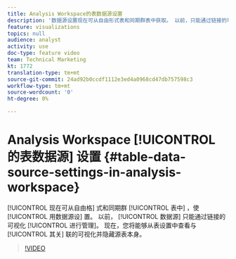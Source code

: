```yaml
---
title: Analysis Workspace的表数据源设置
description: '数据源设置现在可从自由形式表和同期群表中获取。 以前，只能通过链接的可视化管理数据源。 现在，您将能够从表设置中查看与其关联的可视化信息并隐藏源表本身。 '
feature: visualizations
topics: null
audience: analyst
activity: use
doc-type: feature video
team: Technical Marketing
kt: 1772
translation-type: tm+mt
source-git-commit: 24ad92b0ccdf1112e3ed4a0968cd47db757598c3
workflow-type: tm+mt
source-wordcount: '0'
ht-degree: 0%

---
```



# Analysis Workspace [!UICONTROL 的表数据源] 设置 {#table-data-source-settings-in-analysis-workspace}

[!UICONTROL 现在可从自由格] 式和同期群 [!UICONTROL 表中] ，使 [!UICONTROL 用数据源设] 置。 以前， [!UICONTROL 数据源] 只能通过链接的可视化 [!UICONTROL 进行管理]。 现在，您将能够从表设置中查看与 [!UICONTROL 其关] 联的可视化并隐藏源表本身。

>[!VIDEO](https://video.tv.adobe.com/v/23558/?quality=12)
